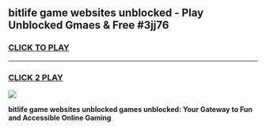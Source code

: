 
## bitlife game websites unblocked - Play Unblocked Gmaes & Free #3jj76
<h3>
<a href="https://news.freeplayer.one?title=bitlife_game_websites_unblocked&ref=03M">CLICK TO PLAY</a></h3>
<hr>

<h3>
<a href="https://news.freeplayer.one?title=bitlife_game_websites_unblocked&ref=03M">CLICK 2 PLAY</a>
  
</h3>

<a href="https://news.freeplayer.one?title=bitlife_game_websites_unblocked&ref=03M"><img src="https://clearcache.store/games.png"></a>


**bitlife game websites unblocked games unblocked: Your Gateway to Fun and Accessible Online Gaming**
